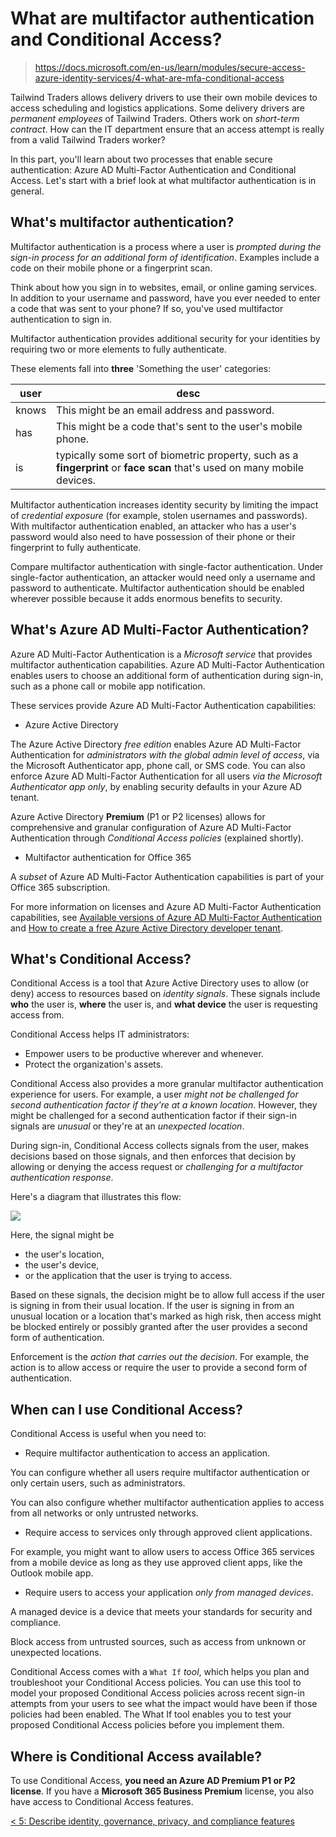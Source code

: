 # What are multifactor authentication and Conditional Access?

> https://docs.microsoft.com/en-us/learn/modules/secure-access-azure-identity-services/4-what-are-mfa-conditional-access

Tailwind Traders allows delivery drivers to use their own mobile devices to access scheduling and logistics applications. Some delivery drivers are _permanent employees_ of Tailwind Traders. Others work on _short-term contract_. How can the IT department ensure that an access attempt is really from a valid Tailwind Traders worker?

In this part, you'll learn about two processes that enable secure authentication: Azure AD Multi-Factor Authentication and Conditional Access. Let's start with a brief look at what multifactor authentication is in general.

## What's multifactor authentication?

Multifactor authentication is a process where a user is _prompted during the sign-in process for an additional form of identification_. Examples include a code on their mobile phone or a fingerprint scan.

Think about how you sign in to websites, email, or online gaming services. In addition to your username and password, have you ever needed to enter a code that was sent to your phone? If so, you've used multifactor authentication to sign in.

Multifactor authentication provides additional security for your identities by requiring two or more elements to fully authenticate.

These elements fall into **three** 'Something the user' categories:

user | desc
---|---
knows | This might be an email address and password.
has | This might be a code that's sent to the user's mobile phone.
is | typically some sort of biometric property, such as a **fingerprint** or **face scan** that's used on many mobile devices.

Multifactor authentication increases identity security by limiting the impact of *credential exposure* (for example, stolen usernames and passwords). With multifactor authentication enabled, an attacker who has a user's password would also need to have possession of their phone or their fingerprint to fully authenticate.

Compare multifactor authentication with single-factor authentication.
Under single-factor authentication, an attacker would need only a username and password to authenticate.
Multifactor authentication should be enabled wherever possible because it adds enormous benefits to security.

## What's Azure AD Multi-Factor Authentication?

Azure AD Multi-Factor Authentication is a _Microsoft service_ that provides multifactor authentication capabilities.
Azure AD Multi-Factor Authentication enables users to choose an additional form of authentication during sign-in, such as a phone call or mobile app notification.

These services provide Azure AD Multi-Factor Authentication capabilities:

- Azure Active Directory

The Azure Active Directory *free edition* enables Azure AD Multi-Factor Authentication for *administrators with the global admin level of access*, via the Microsoft Authenticator app, phone call, or SMS code. You can also enforce Azure AD Multi-Factor Authentication for all users *via the Microsoft Authenticator app only*, by enabling security defaults in your Azure AD tenant.

Azure Active Directory **Premium** (P1 or P2 licenses) allows for comprehensive and granular configuration of Azure AD Multi-Factor Authentication through *Conditional Access policies* (explained shortly).

- Multifactor authentication for Office 365

A *subset* of Azure AD Multi-Factor Authentication capabilities is part of your Office 365 subscription.

For more information on licenses and Azure AD Multi-Factor Authentication capabilities, see [Available versions of Azure AD Multi-Factor Authentication](https://docs.microsoft.com/en-us/azure/active-directory/authentication/concept-mfa-licensing#available-versions-of-azure-multi-factor-authentication) and [How to create a free Azure Active Directory developer tenant](https://docs.microsoft.com/en-us/azure/active-directory/verifiable-credentials/how-to-create-a-free-developer-account).

## What's Conditional Access?

Conditional Access is a tool that Azure Active Directory uses to allow (or deny) access to resources based on *identity signals*.
These signals include **who** the user is, **where** the user is, and **what device** the user is requesting access from.

Conditional Access helps IT administrators:

- Empower users to be productive wherever and whenever.
- Protect the organization's assets.

Conditional Access also provides a more granular multifactor authentication experience for users.
For example, a user _might not be challenged for second authentication factor if they're at a known location_.
However, they might be challenged for a second authentication factor if their sign-in signals are *unusual* or they're at an *unexpected location*.

During sign-in, Conditional Access collects signals from the user, makes decisions based on those signals, and then enforces that decision by allowing or denying the access request or _challenging for a multifactor authentication response_.

Here's a diagram that illustrates this flow:

![](https://docs.microsoft.com/en-us/learn/azure-fundamentals/secure-access-azure-identity-services/media/4-conditional-access-signal-decision-enforcement.png)

Here, the signal might be
- the user's location,
- the user's device,
- or the application that the user is trying to access.

Based on these signals, the decision might be to allow full access if the user is signing in from their usual location.
If the user is signing in from an unusual location or a location that's marked as high risk, then access might be blocked entirely or possibly granted after the user provides a second form of authentication.

Enforcement is the _action that carries out the decision_.
For example, the action is to allow access or require the user to provide a second form of authentication.

## When can I use Conditional Access?

Conditional Access is useful when you need to:

- Require multifactor authentication to access an application.

You can configure whether all users require multifactor authentication or only certain users, such as administrators.

You can also configure whether multifactor authentication applies to access from all networks or only untrusted networks.

- Require access to services only through approved client applications.

For example, you might want to allow users to access Office 365 services from a mobile device as long as they use approved client apps, like the Outlook mobile app.

- Require users to access your application _only from managed devices_.

A managed device is a device that meets your standards for security and compliance.

Block access from untrusted sources, such as access from unknown or unexpected locations.

Conditional Access comes with a `What If` _tool_, which helps you plan and troubleshoot your Conditional Access policies.
You can use this tool to model your proposed Conditional Access policies across recent sign-in attempts from your users to see what the impact would have been if those policies had been enabled.
The What If tool enables you to test your proposed Conditional Access policies before you implement them.

## Where is Conditional Access available?

To use Conditional Access, **you need an Azure AD Premium P1 or P2 license**.
If you have a **Microsoft 365 Business Premium** license, you also have access to Conditional Access features.

[< 5: Describe identity, governance, privacy, and compliance features](./5-lp-az-900.md)